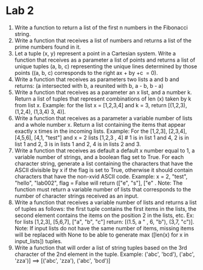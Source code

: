 # Lab 2
1.	Write a function to return a list of the first n numbers in the Fibonacci string.
2.	Write a function that receives a list of numbers and returns a list of the prime numbers found in it.
3.	Let a tuple (x, y) represent a point in a Cartesian system. Write a function that receives as a parameter a list of points and returns a list of unique tuples (a, b, c) representing the unique lines determined by those points ((a, b, c) corresponds to the right ax + by +c  = 0).
4.	Write a function that receives as parameters two lists a and b and returns: (a intersected with b, a reunited with b, a - b, b - a)
5.	Write a function that receives as a parameter an x list, and a number k. Return a list of tuples that represent combinations of len (x) taken by k from list x. Example: for the list x = [1,2,3,4] and k = 3, return [(1,2,3), (1,2,4), (1,3,4) 3, 4)].
6.	Write a function that receives as a parameter a variable number of lists and a whole number x. Return a list containing the items that appear exactly x times in the incoming lists. Example: For the [1,2,3], [2,3,4], [4,5,6], [4,1, "test"] and x = 2 lists [1,2,3 , 4] # 1 is in list 1 and 4, 2 is in list 1 and 2, 3 is in lists 1 and 2, 4 is in lists 2 and 3.
7.	Write a function that receives as default a default x number equal to 1, a variable number of strings, and a boolean flag set to True. For each character string, generate a list containing the characters that have the ASCII divisible by x if the flag is set to True, otherwise it should contain characters that have the non-xvid ASCII code. Example: x = 2, "test", "hello", "lab002", flag = False will return (["e", "s"], ["e" . Note: The function must return a variable number of lists that corresponds to the number of character strings received as an input.
8.	Write a function that receives a variable number of lists and returns a list of tuples as follows: the first tuple contains the first items in the lists, the second element contains the items on the position 2 in the lists, etc. Ex: for lists [1,2,3], [5,6,7], ["a", "b", "c"] return: [(1.5, a " , 6, "b"), (3,7, "c")]. Note: If input lists do not have the same number of items, missing items will be replaced with None to be able to generate max ([len(x) for x in input_lists]) tuples.
9.	Write a function that will order a list of string tuples based on the 3rd character of the 2nd element in the tuple. Example: ('abc', 'bcd'), ('abc', 'zza')] ==> [('abc', 'zza'), ('abc', 'bcd')]